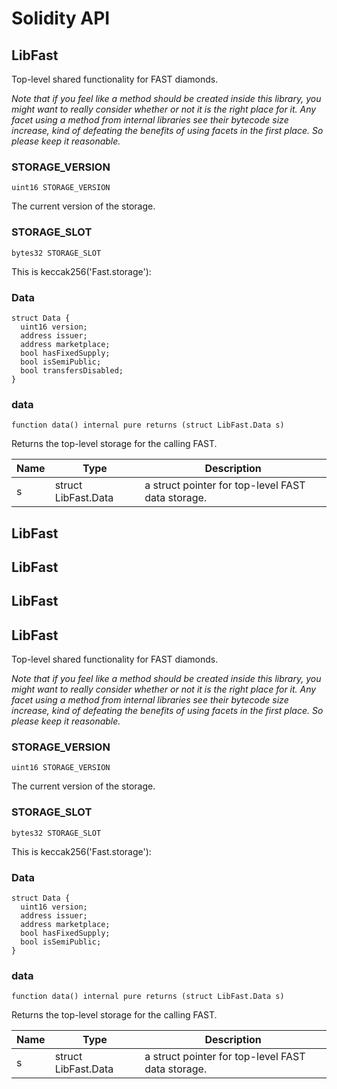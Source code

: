 # Solidity API

## LibFast

Top-level shared functionality for FAST diamonds.

_Note that if you feel like a method should be created inside this library, you might want to really consider
whether or not it is the right place for it. Any facet using a method from internal libraries see their bytecode
size increase, kind of defeating the benefits of using facets in the first place. So please keep it reasonable._

### STORAGE_VERSION

```solidity
uint16 STORAGE_VERSION
```

The current version of the storage.

### STORAGE_SLOT

```solidity
bytes32 STORAGE_SLOT
```

This is keccak256('Fast.storage'):

### Data

```solidity
struct Data {
  uint16 version;
  address issuer;
  address marketplace;
  bool hasFixedSupply;
  bool isSemiPublic;
  bool transfersDisabled;
}
```

### data

```solidity
function data() internal pure returns (struct LibFast.Data s)
```

Returns the top-level storage for the calling FAST.

| Name | Type | Description |
| ---- | ---- | ----------- |
| s | struct LibFast.Data | a struct pointer for top-level FAST data storage. |

## LibFast

## LibFast

## LibFast

## LibFast

Top-level shared functionality for FAST diamonds.

_Note that if you feel like a method should be created inside this library, you might want to really consider
whether or not it is the right place for it. Any facet using a method from internal libraries see their bytecode
size increase, kind of defeating the benefits of using facets in the first place. So please keep it reasonable._

### STORAGE_VERSION

```solidity
uint16 STORAGE_VERSION
```

The current version of the storage.

### STORAGE_SLOT

```solidity
bytes32 STORAGE_SLOT
```

This is keccak256('Fast.storage'):

### Data

```solidity
struct Data {
  uint16 version;
  address issuer;
  address marketplace;
  bool hasFixedSupply;
  bool isSemiPublic;
}
```

### data

```solidity
function data() internal pure returns (struct LibFast.Data s)
```

Returns the top-level storage for the calling FAST.

| Name | Type | Description |
| ---- | ---- | ----------- |
| s | struct LibFast.Data | a struct pointer for top-level FAST data storage. |

